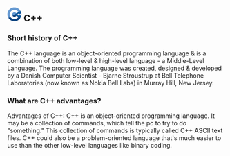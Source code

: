 ## ![Logo of C++](../images/C__.png) C++
### Short history of C++
The C++ language is an object-oriented programming language & is a combination of both low-level & high-level language - a Middle-Level Language. The programming language was created, designed & developed by a Danish Computer Scientist - Bjarne Stroustrup at Bell Telephone Laboratories (now known as Nokia Bell Labs) in Murray Hill, New Jersey.
### What are C++ advantages?
Advantages of C++: C++ is an object-oriented programming language. It may be a collection of commands, which tell the pc to try to do "something." This collection of commands is typically called C++ ASCII text files. C++ could also be a problem-oriented language that's much easier to use than the other low-level languages like binary coding.

